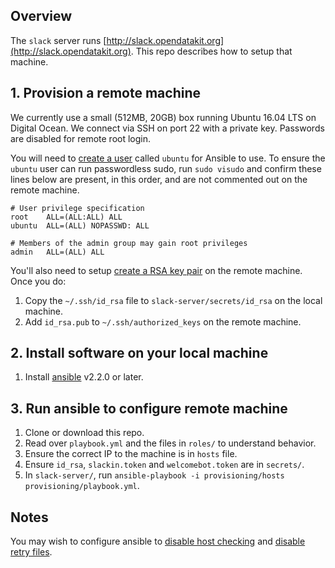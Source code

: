 ## Overview
The `slack` server runs [http://slack.opendatakit.org](http://slack.opendatakit.org). This repo describes how to setup that machine.

## 1. Provision a remote machine
We currently use a small (512MB, 20GB) box running Ubuntu 16.04 LTS on Digital Ocean. We connect via SSH on port 22 with a private key. Passwords are disabled for remote root login.

You will need to [create a user](https://www.digitalocean.com/community/tutorials/how-to-create-a-sudo-user-on-ubuntu-quickstart) called `ubuntu` for Ansible to use. To ensure the `ubuntu` user can run passwordless sudo, run `sudo visudo` and confirm these lines below are present, in this order, and are not commented out on the remote machine.

```
# User privilege specification
root    ALL=(ALL:ALL) ALL
ubuntu  ALL=(ALL) NOPASSWD: ALL

# Members of the admin group may gain root privileges
admin   ALL=(ALL) ALL
```

You'll also need to setup [create a RSA key pair](https://www.digitalocean.com/community/tutorials/how-to-set-up-ssh-keys--2) on the remote machine. Once you do:

1. Copy the `~/.ssh/id_rsa` file to `slack-server/secrets/id_rsa` on the local machine. 
1. Add `id_rsa.pub` to `~/.ssh/authorized_keys` on the remote machine.

## 2. Install software on your local machine
1. Install [ansible](https://docs.ansible.com/ansible/intro_installation.html) v2.2.0 or later.

## 3. Run ansible to configure remote machine
1. Clone or download this repo.
1. Read over `playbook.yml` and the files in `roles/` to understand behavior.
1. Ensure the correct IP to the machine is in `hosts` file.
1. Ensure `id_rsa`, `slackin.token` and `welcomebot.token` are in `secrets/`.
1. In `slack-server/`, run `ansible-playbook -i provisioning/hosts provisioning/playbook.yml`.

## Notes
You may wish to configure ansible to [disable host checking](https://docs.ansible.com/ansible/intro_getting_started.html#host-key-checking) and [disable retry files](https://docs.ansible.com/ansible/intro_configuration.html#retry-files-enabled).

